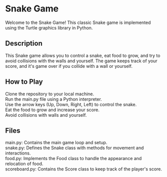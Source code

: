 # Snake Game
Welcome to the Snake Game! This classic Snake game is implemented using the Turtle graphics library in Python.

## Description
This Snake game allows you to control a snake, eat food to grow, and try to avoid collisions with the walls and yourself. The game keeps track of your score, and it's game over if you collide with a wall or yourself.

## How to Play
Clone the repository to your local machine.  
Run the main.py file using a Python interpreter.  
Use the arrow keys (Up, Down, Right, Left) to control the snake.  
Eat the food to grow and increase your score.  
Avoid collisions with walls and yourself.

## Files
main.py: Contains the main game loop and setup.  
snake.py: Defines the Snake class with methods for movement and interactions.  
food.py: Implements the Food class to handle the appearance and relocation of food.  
scoreboard.py: Contains the Score class to keep track of the player's score.